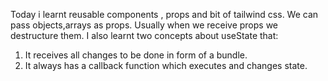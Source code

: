 Today i learnt reusable components , props and bit of tailwind css.
We can pass objects,arrays as props.
Usually when we receive props we destructure them.
I also learnt two concepts about useState that:
1. It receives all changes to be done in form of a bundle.
2. It always has a callback function which executes and changes state.